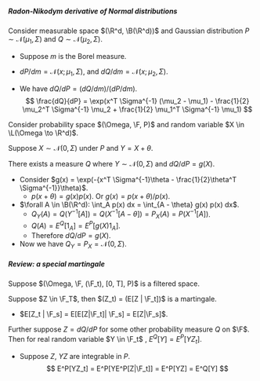 ##### Radon-Nikodym derivative of Normal distributions

Consider measurable space $(\R^d, \B(\R^d))$ and Gaussian distribution $P \sim \mathcal N(\mu_1, \Sigma)$ and $Q \sim \mathcal N(\mu_2, \Sigma)$.

- Suppose $m$ is the Borel measure.

- $dP/dm = \mathcal N(x; \mu_1, \Sigma)$, and $dQ/dm = \mathcal N(x; \mu_2, \Sigma)$.

- We have $dQ / dP = (dQ / dm) / (dP / dm)$.
  $$
  \frac{dQ}{dP} = \exp(x^T \Sigma^{-1} (\mu_2 - \mu_1)  - \frac{1}{2} \mu_2^T \Sigma^{-1} \mu_2 + \frac{1}{2} \mu_1^T \Sigma^{-1} \mu_1)
  $$

Consider probability space $(\Omega, \F, P)$ and random variable $X \in \L(\Omega \to \R^d)$.

Suppose $X \sim \mathcal N(0, \Sigma)$ under $P$ and $Y = X + \theta$.

There exists a measure $Q$ where $Y \sim \mathcal N(0, \Sigma)$ and $dQ/dP = g(X)$.

- Consider $g(x) = \exp(-{x^T \Sigma^{-1}\theta - \frac{1}{2}\theta^T \Sigma^{-1}}\theta)$.
  - $p(x + \theta) = g(x) p(x)$. Or $g(x) = p(x + \theta) / p(x)$.
- $\forall A \in \B(\R^d): \int_A p(x) dx = \int_{A - \theta} g(x) p(x) dx$.
  - $Q_Y(A) = Q(Y^{-1}[A]) = Q(X^{-1}[A - \theta]) = P_X(A) = P(X^{-1}[A])$.
  - $Q(A) = E^Q[1_A] = E^P[g(X) 1_A]$.
  - Therefore $dQ/dP = g(X)$.
- Now we have $Q_Y = P_X = \mathcal N(0, \Sigma)$. 

##### Review: a special martingale

Suppose $(\Omega, \F, (\F_t), [0, T], P)$ is a filtered space.

Suppose $Z \in \F_T$, then $(Z_t) = (E[Z | \F_t])$ is a martingale.

- $E[Z_t | \F_s] = E[E[Z|\F_t]| \F_s] = E[Z|\F_s]$.

Further suppose $Z = dQ / dP$ for some other probability measure $Q$ on $\F$. Then for real random variable $Y \in \F_t$ , $E^Q[Y] = E^P[Y Z_t]$.

- Suppose $Z$, $YZ$ are integrable in $P$.
  $$
  E^P[YZ_t] = E^P[YE^P[Z|\F_t]] = E^P[YZ] = E^Q[Y]
  $$

